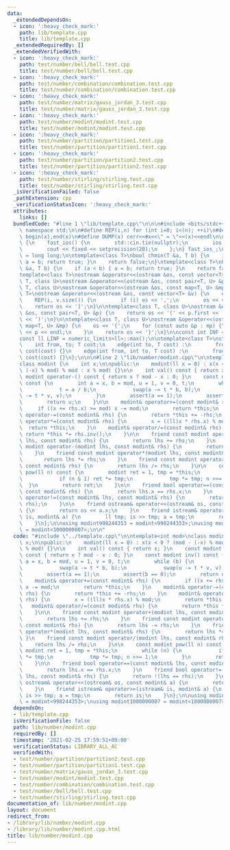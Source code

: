 ```yaml
---
data:
  _extendedDependsOn:
  - icon: ':heavy_check_mark:'
    path: lib/template.cpp
    title: lib/template.cpp
  _extendedRequiredBy: []
  _extendedVerifiedWith:
  - icon: ':heavy_check_mark:'
    path: test/number/bell/bell.test.cpp
    title: test/number/bell/bell.test.cpp
  - icon: ':heavy_check_mark:'
    path: test/number/combination/combination.test.cpp
    title: test/number/combination/combination.test.cpp
  - icon: ':heavy_check_mark:'
    path: test/number/matrix/gauss_jordan_3.test.cpp
    title: test/number/matrix/gauss_jordan_3.test.cpp
  - icon: ':heavy_check_mark:'
    path: test/number/modint/modint.test.cpp
    title: test/number/modint/modint.test.cpp
  - icon: ':heavy_check_mark:'
    path: test/number/partition/partition1.test.cpp
    title: test/number/partition/partition1.test.cpp
  - icon: ':heavy_check_mark:'
    path: test/number/partition/partition2.test.cpp
    title: test/number/partition/partition2.test.cpp
  - icon: ':heavy_check_mark:'
    path: test/number/stirling/stirling.test.cpp
    title: test/number/stirling/stirling.test.cpp
  _isVerificationFailed: false
  _pathExtension: cpp
  _verificationStatusIcon: ':heavy_check_mark:'
  attributes:
    links: []
  bundledCode: "#line 1 \"lib/template.cpp\"\n\n\n#include <bits/stdc++.h>\nusing\
    \ namespace std;\n\n#define REP(i,n) for (int i=0; i<(n); ++i)\n#define ALL(x)\
    \ begin(x),end(x)\n#define DUMP(x) cerr<<#x<<\" = \"<<(x)<<endl\n\nstruct fast_ios\
    \ {\n    fast_ios() {\n        std::cin.tie(nullptr);\n        ios::sync_with_stdio(false);\n\
    \        cout << fixed << setprecision(20);\n    };\n} fast_ios_;\n\nusing ll\
    \ = long long;\n\ntemplate<class T>\nbool chmin(T &a, T b) {\n    if (a > b) {\
    \ a = b; return true; }\n    return false;\n}\ntemplate<class T>\nbool chmax(T\
    \ &a, T b) {\n    if (a < b) { a = b; return true; }\n    return false;\n}\n\n\
    template<class T>\nostream &operator<<(ostream &os, const vector<T> &v);\ntemplate<class\
    \ T, class U>\nostream &operator<<(ostream &os, const pair<T, U> &p);\ntemplate<class\
    \ T, class U>\nostream &operator<<(ostream &os, const map<T, U> &mp);\n\ntemplate<class\
    \ T>\nostream &operator<<(ostream &os, const vector<T> &v) {\n    os << '[';\n\
    \    REP(i, v.size()) {\n        if (i) os << ',';\n        os << v[i];\n    }\n\
    \    return os << ']';\n}\n\ntemplate<class T, class U>\nostream &operator<<(ostream\
    \ &os, const pair<T, U> &p) {\n    return os << '(' << p.first << ' ' << p.second\
    \ << ')';\n}\n\ntemplate<class T, class U>\nostream &operator<<(ostream &os, const\
    \ map<T, U> &mp) {\n    os << '{';\n    for (const auto &p : mp) {\n        os\
    \ << p << endl;\n    }\n    return os << '}';\n}\n\nconst int INF = numeric_limits<int>::max();\n\
    const ll LINF = numeric_limits<ll>::max();\n\ntemplate<class T>\nstruct edge {\n\
    \    int from, to; T cost;\n    edge(int to, T cost) :\n        from(-1), to(to),\
    \ cost(cost) {}\n    edge(int from, int to, T cost) :\n        from(from), to(to),\
    \ cost(cost) {}\n};\n\n\n#line 2 \"lib/number/modint.cpp\"\n\ntemplate<int mod>\n\
    class modint {\n    int x;\n\npublic:\n    modint(ll x = 0) : x(x < 0 ? (mod -\
    \ (-x) % mod) % mod : x % mod) {}\n\n    int val() const { return x; }\n    const\
    \ modint operator-() const { return x ? mod - x : 0; }\n    const modint inv()\
    \ const {\n        int a = x, b = mod, u = 1, v = 0, t;\n        while (b) {\n\
    \            t = a / b;\n            swap(a -= t * b, b);\n            swap(u\
    \ -= t * v, v);\n        }\n        assert(a == 1);\n        assert(b == 0);\n\
    \        return u;\n    }\n\n    modint& operator+=(const modint& rhs) {\n   \
    \     if ((x += rhs.x) >= mod) x -= mod;\n        return *this;\n    }\n    modint&\
    \ operator-=(const modint& rhs) {\n        return *this += -rhs;\n    }\n    modint&\
    \ operator*=(const modint& rhs) {\n        x = ((ll)x * rhs.x) % mod;\n      \
    \  return *this;\n    }\n    modint& operator/=(const modint& rhs) {\n       \
    \ return *this *= rhs.inv();\n    }\n\n    friend const modint operator+(modint\
    \ lhs, const modint& rhs) {\n        return lhs += rhs;\n    }\n    friend const\
    \ modint operator-(modint lhs, const modint& rhs) {\n        return lhs -= rhs;\n\
    \    }\n    friend const modint operator*(modint lhs, const modint& rhs) {\n \
    \       return lhs *= rhs;\n    }\n    friend const modint operator/(modint lhs,\
    \ const modint& rhs) {\n        return lhs /= rhs;\n    }\n\n    const modint\
    \ pow(ll n) const {\n        modint ret = 1, tmp = *this;\n        while (n) {\n\
    \            if (n & 1) ret *= tmp;\n            tmp *= tmp; n >>= 1;\n      \
    \  }\n        return ret;\n    }\n\n    friend bool operator==(const modint& lhs,\
    \ const modint& rhs) {\n        return lhs.x == rhs.x;\n    }\n    friend bool\
    \ operator!=(const modint& lhs, const modint& rhs) {\n        return !(lhs ==\
    \ rhs);\n    }\n\n    friend ostream& operator<<(ostream& os, const modint& a)\
    \ {\n        return os << a.x;\n    }\n    friend istream& operator>>(istream&\
    \ is, modint& a) {\n        ll tmp; is >> tmp; a = tmp;\n        return is;\n\
    \    }\n};\n\nusing modint998244353 = modint<998244353>;\nusing modint1000000007\
    \ = modint<1000000007>;\n\n"
  code: "#include \"../template.cpp\"\n\ntemplate<int mod>\nclass modint {\n    int\
    \ x;\n\npublic:\n    modint(ll x = 0) : x(x < 0 ? (mod - (-x) % mod) % mod : x\
    \ % mod) {}\n\n    int val() const { return x; }\n    const modint operator-()\
    \ const { return x ? mod - x : 0; }\n    const modint inv() const {\n        int\
    \ a = x, b = mod, u = 1, v = 0, t;\n        while (b) {\n            t = a / b;\n\
    \            swap(a -= t * b, b);\n            swap(u -= t * v, v);\n        }\n\
    \        assert(a == 1);\n        assert(b == 0);\n        return u;\n    }\n\n\
    \    modint& operator+=(const modint& rhs) {\n        if ((x += rhs.x) >= mod)\
    \ x -= mod;\n        return *this;\n    }\n    modint& operator-=(const modint&\
    \ rhs) {\n        return *this += -rhs;\n    }\n    modint& operator*=(const modint&\
    \ rhs) {\n        x = ((ll)x * rhs.x) % mod;\n        return *this;\n    }\n \
    \   modint& operator/=(const modint& rhs) {\n        return *this *= rhs.inv();\n\
    \    }\n\n    friend const modint operator+(modint lhs, const modint& rhs) {\n\
    \        return lhs += rhs;\n    }\n    friend const modint operator-(modint lhs,\
    \ const modint& rhs) {\n        return lhs -= rhs;\n    }\n    friend const modint\
    \ operator*(modint lhs, const modint& rhs) {\n        return lhs *= rhs;\n   \
    \ }\n    friend const modint operator/(modint lhs, const modint& rhs) {\n    \
    \    return lhs /= rhs;\n    }\n\n    const modint pow(ll n) const {\n       \
    \ modint ret = 1, tmp = *this;\n        while (n) {\n            if (n & 1) ret\
    \ *= tmp;\n            tmp *= tmp; n >>= 1;\n        }\n        return ret;\n\
    \    }\n\n    friend bool operator==(const modint& lhs, const modint& rhs) {\n\
    \        return lhs.x == rhs.x;\n    }\n    friend bool operator!=(const modint&\
    \ lhs, const modint& rhs) {\n        return !(lhs == rhs);\n    }\n\n    friend\
    \ ostream& operator<<(ostream& os, const modint& a) {\n        return os << a.x;\n\
    \    }\n    friend istream& operator>>(istream& is, modint& a) {\n        ll tmp;\
    \ is >> tmp; a = tmp;\n        return is;\n    }\n};\n\nusing modint998244353\
    \ = modint<998244353>;\nusing modint1000000007 = modint<1000000007>;\n\n"
  dependsOn:
  - lib/template.cpp
  isVerificationFile: false
  path: lib/number/modint.cpp
  requiredBy: []
  timestamp: '2021-02-25 17:59:51+09:00'
  verificationStatus: LIBRARY_ALL_AC
  verifiedWith:
  - test/number/partition/partition2.test.cpp
  - test/number/partition/partition1.test.cpp
  - test/number/matrix/gauss_jordan_3.test.cpp
  - test/number/modint/modint.test.cpp
  - test/number/combination/combination.test.cpp
  - test/number/bell/bell.test.cpp
  - test/number/stirling/stirling.test.cpp
documentation_of: lib/number/modint.cpp
layout: document
redirect_from:
- /library/lib/number/modint.cpp
- /library/lib/number/modint.cpp.html
title: lib/number/modint.cpp
---
```

